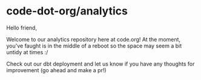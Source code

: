 # code-dot-org/analytics

Hello friend,

Welcome to our analytics repository here at code.org! At the moment, you've faught is in the middle of a reboot so the space may seem a bit untidy at times :/ 

Check out our dbt deployment and let us know if you have any thoughts for improvement (go ahead and make a pr!)